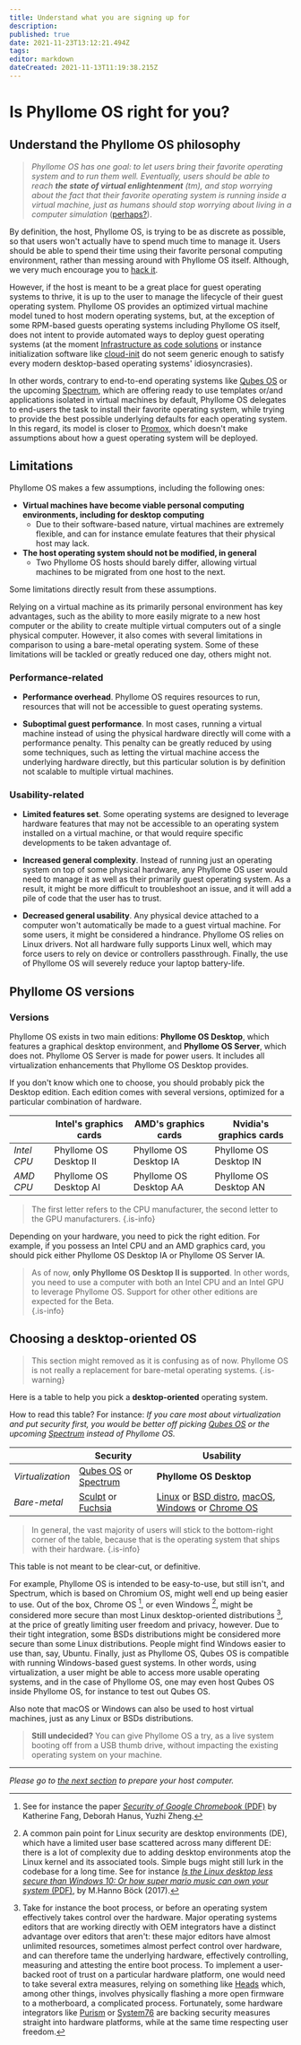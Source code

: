 ```yaml
---
title: Understand what you are signing up for
description: 
published: true
date: 2021-11-23T13:12:21.494Z
tags: 
editor: markdown
dateCreated: 2021-11-13T11:19:38.215Z
---
```


# Is Phyllome OS right for you?

## Understand the Phyllome OS philosophy

> *Phyllome OS has one goal: to let users bring their favorite operating system and to run them well. Eventually, users should be able to reach **the state of virtual enlightenment** (tm), and stop worrying about the fact that their favorite operating system is running inside a virtual machine, just as humans should stop worrying about living in a computer simulation* ([perhaps?](https://en.wikipedia.org/wiki/Simulation_hypothesis)).

By definition, the host, Phyllome OS, is trying to be as discrete as possible, so that users won't actually have to spend much time to manage it. Users should be able to spend their time using their favorite personal computing environment, rather than messing around with Phyllome OS itself. Although, we very much encourage you to [hack it](https://github.com/PhyllomeOS/phyllomeos#how-to-hack-phyllome-os).

However, if the host is meant to be a great place for guest operating systems to thrive, it is up to the user to manage the lifecycle of their guest operating system. Phyllome OS provides an optimized virtual machine model tuned to host modern operating systems, but, at the exception of some RPM-based guests operating systems including Phyllome OS itself, does not intent to provide automated ways to deploy guest operating systems (at the moment [Infrastructure as code solutions](https://en.wikipedia.org/wiki/Infrastructure_as_code) or instance initialization software like [cloud-init](https://github.com/canonical/cloud-init) do not seem generic enough to satisfy every modern desktop-based operating systems' idiosyncrasies).

In other words, contrary to end-to-end operating systems like [Qubes OS](https://www.qubes-os.org/) or the upcoming [Spectrum](https://spectrum-os.org/), which are offering ready to use templates or/and applications isolated in virtual machines by default, Phyllome OS delegates to end-users the task to install their favorite operating system, while trying to provide the best possible underlying defaults for each operating system. In this regard, its model is closer to [Promox](https://www.proxmox.com/en/), which doesn't make assumptions about how a guest operating system will be deployed.

## Limitations

Phyllome OS makes a few assumptions, including the following ones: 

* **Virtual machines have become viable personal computing environments, including for desktop computing** 
	* Due to their software-based nature, virtual machines are extremely flexible, and can for instance emulate features that their physical host may lack. 
* **The host operating system should not be modified, in general**
	* Two Phyllome OS hosts should barely differ, allowing virtual machines to be migrated from one host to the next.
  
Some limitations directly result from these assumptions.

Relying on a virtual machine as its primarily personal environment has key advantages, such as the ability to more easily migrate to a new host computer or the ability to create multiple virtual computers out of a single physical computer. However, it also comes with several limitations in comparison to using a bare-metal operating system.  Some of these limitations will be tackled or greatly reduced one day, others might not.

### Performance-related

* **Performance overhead**. Phyllome OS requires resources to run, resources that will not be accessible to guest operating systems.

* **Suboptimal guest performance**. In most cases, running a virtual machine instead of using the physical hardware directly will come with a performance penalty. This penalty can be greatly reduced by using some techniques, such as letting the virtual machine access the underlying hardware directly, but this particular solution is by definition not scalable to multiple virtual machines.

### Usability-related

* **Limited features set**. Some operating systems are designed to leverage hardware features that may not be accessible to an operating system installed on a virtual machine, or that would require specific developments to be taken advantage of. 

* **Increased general complexity**. Instead of running just an operating system on top of some physical hardware, any Phyllome OS user would need to manage it as well as their primarily guest operating system. As a result, it might be more difficult to troubleshoot an issue, and it will add a pile of code that the user has to trust.

* **Decreased general usability**. Any physical device attached to a computer won't automatically be made to a guest virtual machine. For some users, it might be considered a hindrance. Phyllome OS relies on Linux drivers. Not all hardware fully supports Linux well, which may force users to rely on device or controllers passthrough. Finally, the use of Phyllome OS will severely reduce your laptop battery-life. 

## Phyllome OS versions

### Versions

Phyllome OS exists in two main editions: **Phyllome OS Desktop**, which features a graphical desktop environment, and **Phyllome OS Server**, which does not. Phyllome OS Server is made for power users. It includes all virtualization enhancements that Phyllome OS Desktop provides. 

If you don't know which one to choose, you should probably pick the Desktop edition. Each edition comes with several versions, optimized for a particular combination of hardware.

|  | Intel's graphics cards | AMD's graphics cards | Nvidia's graphics cards | 
|---|---|---|---|
| *Intel CPU* | Phyllome OS Desktop II | Phyllome OS Desktop IA | Phyllome OS Desktop IN |
| *AMD CPU* | Phyllome OS Desktop AI  | Phyllome OS Desktop AA | Phyllome OS Desktop AN |

> The first letter refers to the CPU manufacturer, the second letter to the GPU manufacturers.
{.is-info}

Depending on your hardware, you need to pick the right edition. For example, if you possess an Intel CPU and an AMD graphics card, you should pick either Phyllome OS Desktop IA or Phyllome OS Server IA.

> As of now, **only Phyllome OS Desktop II is supported**. In other words, you need to use a computer with both an Intel CPU and an Intel GPU to leverage Phyllome OS. Support for other other editions are expected for the Beta.  
{.is-info}

## Choosing a desktop-oriented OS

> This section might removed as it is confusing as of now. Phyllome OS is not really a replacement for bare-metal operating systems.
{.is-warning}

Here is a table to help you pick a **desktop-oriented** operating system. 

How to read this table? For instance: *If you care most about virtualization and put security first, you would be better off picking [Qubes OS](https://www.qubes-os.org/) or the upcoming [Spectrum](https://spectrum-os.org/) instead of Phyllome OS.*

|  | Security | Usability | 
|---|---|---| 
| *Virtualization* | [Qubes OS](https://www.qubes-os.org/) or [Spectrum](https://spectrum-os.org/) | **Phyllome OS Desktop** | 
| *Bare-metal* | [Sculpt](https://en.wikipedia.org/wiki/Genode#Sculpt) or [Fuchsia](https://en.wikipedia.org/wiki/Fuchsia_(operating_system)) | [Linux](https://en.wikipedia.org/wiki/List_of_Linux_distributions) or [BSD distro](https://en.wikipedia.org/wiki/List_of_BSD_operating_systems), [macOS](https://en.wikipedia.org/wiki/MacOS), [Windows](https://en.wikipedia.org/wiki/Microsoft_Windows) or [Chrome OS](https://en.wikipedia.org/wiki/Chrome_OS) | 

> In general, the vast majority of users will stick to the bottom-right corner of the table, because that is the operating system that ships with their hardware.
{.is-info}

This table is not meant to be clear-cut, or definitive. 

For example, Phyllome OS is intended to be easy-to-use, but still isn't, and Spectrum, which is based on Chromium OS, might well end up being easier to use. Out of the box, Chrome OS [^1], or even Windows [^2], might be considered  more secure than most Linux desktop-oriented distributions [^3], at the price of greatly limiting user freedom and privacy, however. Due to their tight integration, some BSDs distributions might be considered more secure than some Linux distributions. People might find Windows easier to use than, say, Ubuntu. Finally, just as Phyllome OS, Qubes OS is compatible with running Windows-based guest systems. In other words, using virtualization, a user might be able to access more usable operating systems, and in the case of Phyllome OS, one may even host Qubes OS inside Phyllome OS, for instance to test out Qubes OS.

Also note that macOS or Windows can also be used to host virtual machines, just as any Linux or BSDs distributions. 

[^1]: See for instance the paper [*Security of Google Chromebook* (PDF)](http://dhanus.mit.edu/docs/ChromeOSSecurity.pdf) by Katherine Fang, Deborah Hanus, Yuzhi Zheng. 

[^2]: A common pain point for Linux security are desktop environments (DE), which have a limited user base scattered across many different DE: there is a lot of complexity due to adding desktop environments atop the Linux kernel and its associated tools. Simple bugs might still lurk in the codebase for a long time. See for instance [*Is the Linux desktop less secure than Windows 10: Or how super mario music can own your system* (PDF)](https://archive.fosdem.org/2017/schedule/event/linux_desktop_versus_windows10/attachments/slides/1730/export/events/attachments/linux_desktop_versus_windows10/slides/1730/fosdem_linux_desktop_security.pdf), by M.Hanno Böck (2017).

[^3]: Take for instance the boot process, or before an operating system effectively takes control over the hardware. Major operating systems editors that are working directly with OEM integrators have a distinct advantage over editors that aren't: these major editors have almost unlimited resources, sometimes almost perfect control over hardware, and can therefore tame the underlying hardware, effectively controlling, measuring and attesting the entire boot process. To implement a user-backed root of trust on a particular hardware platform, one would need to take several extra measures, relying on something like [Heads](https://github.com/osresearch/heads) which, among other things, involves physically flashing a more open firmware to a motherboard, a complicated process. Fortunately, some hardware integrators like [Purism](https://puri.sm/) or [System76](https://system76.com/) are backing security measures straight into hardware platforms, while at the same time respecting user freedom. 

> **Still undecided?** You can give Phyllome OS a try, as a live system booting off from a USB thumb drive, without impacting the existing operating system on your machine.

---

*Please go to [the next section](/deploy/prepare) to prepare your host computer.*

